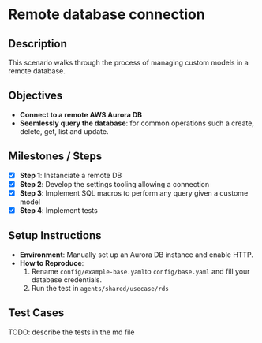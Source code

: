 # Remote database connection

## Description

This scenario walks through the process of managing custom models in a remote database.


## Objectives

- **Connect to a remote AWS Aurora DB**
- **Seemlessly query the database**: for common operations such a create, delete, get, list and update. 

## Milestones / Steps
- [X] **Step 1**: Instanciate a remote DB
- [X] **Step 2**: Develop the settings tooling allowing a connection
- [X] **Step 3**: Implement SQL macros to perform any query given a custome model
- [X] **Step 4**: Implement tests

## Setup Instructions
- **Environment**: Manually set up an Aurora DB instance and enable HTTP.
- **How to Reproduce**:
    1. Rename `config/example-base.yaml`to `config/base.yaml` and fill your database credentials.
    2. Run the test in `agents/shared/usecase/rds`

## Test Cases

TODO: describe the tests in the md file
